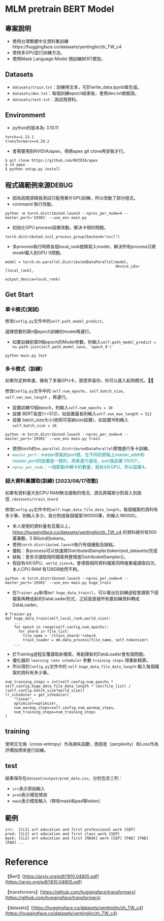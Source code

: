 # MLM pretrain BERT Model
## 專案說明

* 使用台灣繁體中文資料集訓練https://huggingface.co/datasets/yentinglin/zh_TW_c4
* 使用多GPU並行訓練方法。
* 使用Mask Language Model 預訓練BERT模型。

## Datasets
* `datasets/train.txt`：訓練用文本，可於write_data.ipynb做生成。
* `datasets/dev.txt`：每個訓練epoch結束後，會用dev.txt做驗證。
* `datasets/test.txt`：測試用資料。

## Environment
* python的版本為: 3.10.11
```
torch==1.13.1
transformers==4.29.2
```
* 會需要用到NVIDIA/apex，得將apex git clone再安裝才行。
```
$ git clone https://github.com/NVIDIA/apex
$ cd apex
$ python setup.py install
```
## 程式碼範例來源DEBUG
* 因為該開源碼我測試只能用單片GPU訓練，所以改動了部分程式。
* command 執行改動。
```
python -m torch.distributed.launch --nproc_per_node=4 --master_port='29301' --use_env main.py
```
* 初始化GPU process設置改動，解決卡頓的問題。
```
torch.distributed.init_process_group(backend="nccl")
```
* 多process執行時將各個local_rank號碼寫入model，解決所有process只將model載入到GPU 0問題。
```
model = torch.nn.parallel.DistributedDataParallel(model,
                                                  device_ids=[local_rank],
                                                  output_device=local_rank)
```

## Get Start

### 單卡模式(測試)

修改`Config.py`文件中的`self.path_model_predict`。

選擇想要的第n個epoch訓練的model再運行。
* 如要訓練到第9個epoch的Model參數，則輸入`self.path_model_predict = os.path.join(self.path_model_save, 'epoch_9')`
```
python main.py test
```

### 多卡模式（訓練）
如果你足夠幸運，擁有了多張GPU卡，那麼恭喜你，你可以進入起飛模式。🚀🚀

修改`Config.py`文件中的 `self.num_epochs, self.batch_size, self.sen_max_length` ，再運行。

* 設置訓練10個epoch，則輸入`self.num_epochs = 10`
* 設置 BERT長度(<=512)，如設置最長則輸入`self.sen_max_length = 512`
* 設置 batch_size大小(依照可容納size設置)，如設置16則輸入`self.batch_size = 16`
```
python -m torch.distributed.launch --nproc_per_node=4 --master_port='29301' --use_env main.py train
```

* 使用torch的`nn.parallel.DistributedDataParallel`模塊進行多卡訓練。
* <font color=#009393>`master_port`：master節點的port號，在不同的節點上master_addr和master_port的設置是一樣的，用來進行通信，port我設置'29301'。</font>
* <font color=#009393>`nproc_per_node`：一個節點中顯卡的數量，我有4片GPU，所以設置4。 </font>

### 超大資料量讀取(訓練) [2023/08/17改動]
如果有資料量大到CPU RAM無法讀取的情況，請先將檔案分割寫入到路徑`./datasets/train_shard`

修改`Config.py`文件中的`self.huge_data_file_data_length`，每個檔案的資料有多少筆，則輸入多少。我分割成每個檔案160000筆，則輸入160000。
* 本人使用的資料量有百萬以上，https://huggingface.co/datasets/yentinglin/zh_TW_c4 的資料總共有500萬筆數、5 Billoin的tokens。
* 使用`torch.distributed.launch`執行有個優點及缺點。
* 優點：多process可以快速將DistributedSampler(tokenized_datasets)完成
* 缺點：會多次讀取相同檔案再整理進DistributedSampler()。
* 假設有4片GPU，`world_size=4`，會導致相同資料檔案同時被重複讀取四次。本人CPU RAM 有128GB依然不夠。
```
python -m torch.distributed.launch --nproc_per_node=4 --master_port='29301' --use_env main.py huge_train
```

* 在`Trainer.py`新增`def huge_data_train()`，可以看出在訓練過程會讀取下個檔案再轉成新的DataLoader形式，之前是直接所有要訓練資料轉成DataLoader。
```
# Trainer.py
def huge_data_train(self,local_rank,world_size):
    ...
    for epoch in range(self.config.num_epochs):
      for shard in file_list:
        file_name = '/train_shard/'+shard
        train_loader = dm.data_process(file_name, self.tokenizer)
    ...
```
* 於Training過程反覆讀取新檔案，再創建新的DataLoader會有個問題。
* 優化器的 `learning rate scheduler` 參數 `training steps` 得重新精算。
* 所以得於`Config.py`文件中的 `self.huge_data_file_data_length` 輸入每個檔案的資料有多少筆。
```
num_training_steps = int(self.config.num_epochs * self.config.huge_data_file_data_length * len(file_list) / (self.config.batch_size*world_size))
lr_scheduler = get_scheduler(
    "linear",
    optimizer=optimizer,
    num_warmup_steps=self.config.num_warmup_steps,
    num_training_steps=num_training_steps
)
```
## training
使用交叉熵（cross-entropy）作為損失函數，困惑度（perplexity）和Loss作為評價指標來進行訓練。

## test
結果保存在`dataset/output/pred_data.csv`，分別包含三列：
- `src`表示原始輸入
- `pred`表示模型預測
- `mask`表示模型輸入（帶有mask和pad等token）

## 範例

```
src:  [CLS] art education and first professional work [SEP]
pred: [CLS] art education and first class work [SEP]
mask: [CLS] art education and first [MASK] work [SEP] [PAD] [PAD] [PAD] ...
```


# Reference

【Bert】[https://arxiv.org/pdf/1810.04805.pdf](https://arxiv.org/pdf/1810.04805.pdf)

【transformers】[https://github.com/huggingface/transformers](https://github.com/huggingface/transformers)

【datasets】[https://huggingface.co/datasets/yentinglin/zh_TW_c4](https://huggingface.co/datasets/yentinglin/zh_TW_c4)




